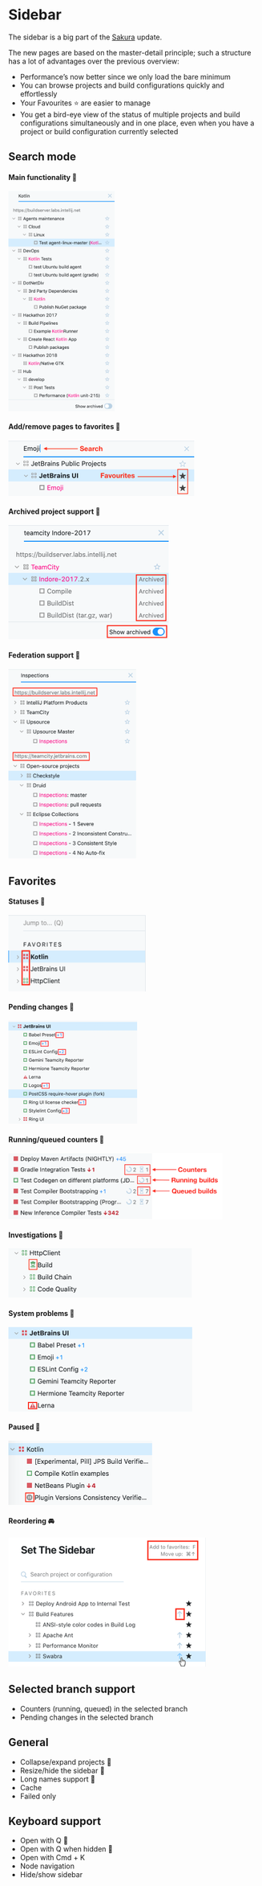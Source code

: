 # Sidebar
The sidebar is a big part of the [Sakura](https://github.com/JetBrains/teamcity-roadmap/blob/master/Sakura.md) update.

The new pages are based on the master-detail principle; such a structure has a lot of advantages over the previous overview:
* Performance’s now better since we only load the bare minimum
* You can browse projects and build configurations quickly and effortlessly
* Your Favourites ⭐ are easier to manage
* You get a bird-eye view of the status of multiple projects and build 
configurations simultaneously and in one place, even when you have a project or
build configuration currently selected


## Search mode 

#### Main functionality :checkered_flag:
<img height="438" width="212" src="https://github.com/JetBrains/teamcity-roadmap/blob/master/Images/main_functionality.png">

#### Add/remove pages to favorites :checkered_flag:
<img height="111" width="371" src="https://github.com/JetBrains/teamcity-roadmap/blob/master/Images/search:favs.png">

#### Archived project support :checkered_flag:
<img height="227" width="320" src="https://github.com/JetBrains/teamcity-roadmap/blob/master/Images/archived.png">

#### Federation support :checkered_flag: 
<img height="378" width="255" src="https://github.com/JetBrains/teamcity-roadmap/blob/master/Images/federation_support.png">

     


## Favorites
 
#### Statuses :checkered_flag:
<img height="152" width="274" src="https://github.com/JetBrains/teamcity-roadmap/blob/master/Images/statuses.png">  
  
#### Pending changes :checkered_flag:
<img height="205" width="257" src="https://github.com/JetBrains/teamcity-roadmap/blob/master/Images/pending_changes.png">

#### Running/queued counters :checkered_flag:
<img height="132" width="427" src="https://github.com/JetBrains/teamcity-roadmap/blob/master/Images/counters.png">

#### Investigations :checkered_flag:
<img height="98" width="366" src="https://github.com/JetBrains/teamcity-roadmap/blob/master/Images/investigation.png">

#### System problems :checkered_flag:
<img height="168" width="367" src="https://github.com/JetBrains/teamcity-roadmap/blob/master/Images/system_problem.png">

#### Paused :checkered_flag:
<img height="128" width="287" src="https://github.com/JetBrains/teamcity-roadmap/blob/master/Images/paused.png">

#### Reordering :oncoming_automobile:
<img height="257" width="394" src="https://github.com/JetBrains/teamcity-roadmap/blob/master/Images/reordering.png">


## Selected branch support
* Counters (running, queued) in the selected branch
* Pending changes in the selected branch 

## General
* Collapse/expand projects :checkered_flag:
* Resize/hide the sidebar :checkered_flag:
* Long names support :checkered_flag:
* Cache 
* Failed only     

## Keyboard support
  * Open with Q :checkered_flag:
  * Open with Q when hidden :checkered_flag:
  * Open with Cmd + K
  * Node navigation
  * Hide/show sidebar 
 
